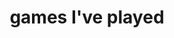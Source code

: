---
layout: tag
title: games I've played
tag: games-i-ve-played
permalink: /tag/games-i-ve-played/
---